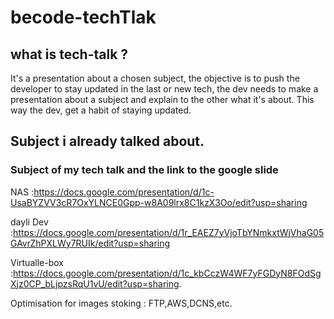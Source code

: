 # becode-techTlak

## what is tech-talk ?
It's a presentation about a chosen subject, the objective is to push the developer to stay updated in the last or new tech, the dev needs to make a presentation about a subject and explain to the other what it's about. This way the dev, get a habit of staying updated.

## Subject i already talked about.
### Subject of my tech talk and the link to the google slide

NAS :<a>https://docs.google.com/presentation/d/1c-UsaBYZVV3cR7OxYLNCE0Gpp-w8A09lrx8C1kzX3Oo/edit?usp=sharing</a>

dayli Dev :<a>https://docs.google.com/presentation/d/1r_EAEZ7yVjoTbYNmkxtWjVhaG05GAvrZhPXLWy7RUIk/edit?usp=sharing</a>

Virtualle-box :<a>https://docs.google.com/presentation/d/1c_kbCczW4WF7yFGDyN8FOdSgXjz0CP_bLjpzsRqU1vU/edit?usp=sharing</a>.

Optimisation for images stoking : FTP,AWS,DCNS,etc.



